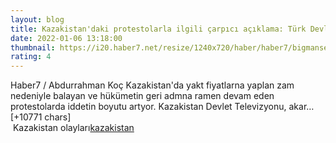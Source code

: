 ```yaml
--- 
layout: blog
title: Kazakistan'daki protestolarla ilgili çarpıcı açıklama: Türk Devletleri Teşkilatı...
date: 2022-01-06 13:18:00
thumbnail: https://i20.haber7.net/resize/1240x720/haber/haber7/bigmanset/2022/01/kazakistandaki_protestolarla_ilgili_carpici_aciklama_turk_devletleri_teskilati_1641479325_7332.jpg
rating: 4
---
```

Haber7 / Abdurrahman Koç
Kazakistan'da yakt fiyatlarna yaplan zam nedeniyle balayan ve hükümetin geri admna ramen devam eden protestolarda iddetin boyutu artyor.
Kazakistan Devlet Televizyonu, akar… [+10771 chars]</br>&nbsp;Kazakistan olayları<a href="https://www.dental-ilan.org/">kazakistan</a>